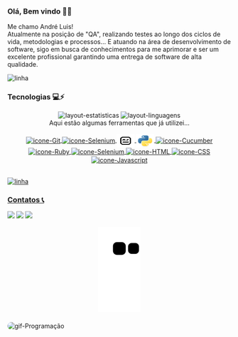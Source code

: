 <!--   Breve Descrição -->
### Olá, Bem vindo 👋🏽
Me chamo André Luis!<br>
Atualmente na posição de "QA", realizando testes ao longo dos ciclos de vida, metodologias e processos... E atuando na área de desenvolvimento de software, sigo em busca de conhecimentos para me aprimorar e ser um excelente profissional garantindo uma entrega de software de alta qualidade.

<!--  Linha de separação -->
![linha](https://user-images.githubusercontent.com/73097560/115834477-dbab4500-a447-11eb-908a-139a6edaec5c.gif)

<!--   Descrição Tech -->
### Tecnologias 💻⚡
<div align="center">
<!--   layout estatisticas -->
  <img height="180em" width=400px alt="layout-estatisticas" src="https://github-readme-stats.vercel.app/api?username=Dregodblack&rank_icon=github&theme=chartreuse-dark&layout=compact&include_all_commits=true&count_private=true"/>
<!--   layout linguagens -->
  <img height="180em" width=400px alt="layout-linguagens" src="https://github-readme-stats.vercel.app/api/top-langs?username=Dregodblack&theme=chartreuse-dark&hide=RobotFramework&layout=compact&hide_progress=true"/>
</div>


<!--   Descrição Tech -->
<div align="center">
  Aqui estão algumas ferramentas que já utilizei...<br><br>
</div>
<!-- Listagem de icons -->
<div align="center" style="display: inline_block">
  <a href ="https://git-scm.com/" ><img align="center" alt="icone-Git" height="30" width="40" src="https://cdn.jsdelivr.net/gh/devicons/devicon/icons/git/git-plain.svg"/>
  <a href ="https://code.visualstudio.com/?wt.mc_id=DX_841432" ><img align="center" alt="icone-Selenium" height="30" width="40" src="https://cdn.jsdelivr.net/gh/devicons/devicon/icons/vscode/vscode-original-wordmark.svg"/>
  <a href ="https://robotframework.org/" ><img align="center" alt="icone-RobotFramework" height="30" width="40" src="https://raw.githubusercontent.com/vscode-icons/vscode-icons/master/icons/file_type_robotframework.svg?sanitize=true"/>
  <a href ="https://www.python.org/" ><img align="center" alt="icone-Python" height="30" width="40" src="https://raw.githubusercontent.com/devicons/devicon/master/icons/python/python-original.svg"/>
  <a href ="https://cucumber.io/" ><img align="center" alt="icone-Cucumber" height="30" width="40" src="https://cdn.jsdelivr.net/gh/devicons/devicon/icons/cucumber/cucumber-plain.svg"/>
  <a href ="https://www.ruby-lang.org/pt/" ><img align="center" alt="icone-Ruby" height="30" width="40" src="https://cdn.jsdelivr.net/gh/devicons/devicon/icons/ruby/ruby-original.svg"/>
  <a href ="https://www.selenium.dev/" ><img align="center" alt="icone-Selenium" height="30" width="40" src="https://cdn.jsdelivr.net/gh/devicons/devicon/icons/selenium/selenium-original.svg"/>
  <a href ="https://developer.mozilla.org/pt-BR/docs/Web/HTML" ><img align="center" alt="icone-HTML" height="30" width="40" src="https://cdn.jsdelivr.net/gh/devicons/devicon@latest/icons/html5/html5-original.svg"/>
  <a href ="https://developer.mozilla.org/pt-BR/docs/Web/CSS" ><img align="center" alt="icone-CSS" height="30" width="40" src="https://cdn.jsdelivr.net/gh/devicons/devicon@latest/icons/css3/css3-original.svg"/>
  <a href ="https://developer.mozilla.org/pt-BR/docs/Web/JavaScript" ><img align="center" alt="icone-Javascript" height="30" width="40" src="https://cdn.jsdelivr.net/gh/devicons/devicon@latest/icons/javascript/javascript-original.svg"/>
</div><br>

<!--  Linha de separação -->
![linha](https://user-images.githubusercontent.com/73097560/115834477-dbab4500-a447-11eb-908a-139a6edaec5c.gif)

<!--   Links de contatos -->
### Contatos 📞
<div align="left">
  <a alt="icone-Email" href ="mailto:nascimento.andreluis18@gmail.com" ><img src="https://img.shields.io/badge/-Gmail-%23333?style=for-the-badge&logo=gmail&logoColor=white" target="_blank"></a>
  <a alt="icone-Linkedin" href= "https://www.linkedin.com/in/andr%C3%A9-luis-94baa220a/" target="_blank"><img src="https://img.shields.io/badge/-LinkedIn-%230077B5?style=for-the-badge&logo=linkedin&logoColor=white" target="_blank"></a> 
  <a alt="icone-Whatssapp" href= "https://wa.me/qr/2D2GIABFAQ5NC1" target="_blank"><img src="https://img.shields.io/badge/WhatsApp-25D366?style=for-the-badge&logo=whatsapp&logoColor=white" target="_blank"></a>
</div><br>


<!-- gif cobrinha -->
<div align="center">
  <picture>
    <source media="(prefers-color-scheme: dark)" srcset="https://raw.githubusercontent.com/mari4souza/mari4souza/output/github-contribution-grid-snake-dark.svg">
    <source media="(prefers-color-scheme: light)" srcset="https://raw.githubusercontent.com/mari4souza/mari4souza/output/github-contribution-grid-snake-dark.svg">
    <img alt="gif_snake" src="https://raw.githubusercontent.com/Dregodblack/Dregodblack/output/github-contribution-grid-snake.svg">
  </picture>
</div><br>

<!-- gif Programação -->
<div>
  <img alt="gif-Programação" align="center" alt="Gif-Programacao" width="1100" height="200" style="border-radius:50px;" src="https://media1.tenor.com/m/8a4RLpiWkIQAAAAC/nft.gif"/>
</div>
